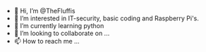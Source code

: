 - 👋 Hi, I’m @TheFluffis
- 👀 I’m interested in IT-security, basic coding and Raspberry Pi's.
- 🌱 I’m currently learning python
- 💞️ I’m looking to collaborate on ...
- 📫 How to reach me ...

<!---
TheFluffis/TheFluffis is a ✨ special ✨ repository because its `README.md` (this file) appears on your GitHub profile.
You can click the Preview link to take a look at your changes.
--->
